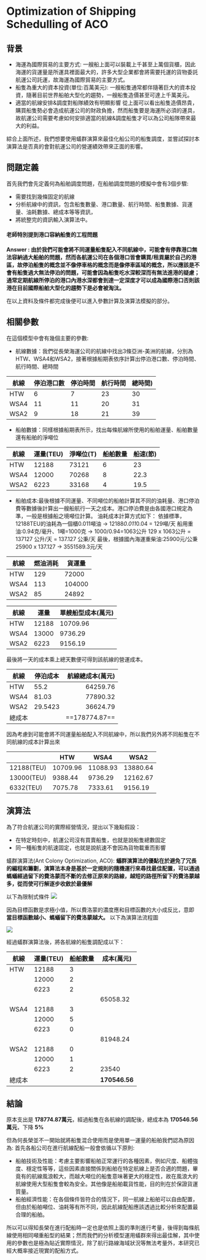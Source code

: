 # Optimization of Shipping Schedulling of ACO 
## 背景
* 海運為國際貿易的主要方式: 
一艘船上面可以裝載上千甚至上萬個貨櫃，因此海運的貨運量是所運具裡面最大的，許多大型企業都會將需要托運的貨物委託航運公司託運，故海運為國際貿易的主要方式。
* 船隻為重大的資本投資(單位:百萬美元): 
一艘船隻通常都伴隨著巨大的資本投資，隨著目前世界船舶大型化的趨勢，一艘船隻造價甚至可達上千萬美元。
* 適當的航線安排&調度對船隊績效有明顯影響
從上面可以看出船隻造價昂貴，購買船隻勢必會造成航運公司的財政負擔，然而船隻要是海運所必須的運具，故航運公司需要考慮如何安排適當的航線&調度船隻才可以為公司船隊帶來最大的利益。

綜合上面所述，我們想要使用蟻群演算來最佳化船公司的船隻調度，並嘗試探討本演算法是否真的會對航運公司的營運績效帶來正面的影響。
## 問題定義
首先我們會先定義何為船舶調度問題，在船舶調度問題的模擬中會有3個步驟:
* 需要找到幾條固定的航線
* 分析航線中的資訊，包含船隻數量、港口數量、航行時間、船隻數據、貨運量、油耗數據、總成本等等資訊，
* 將統整完的資訊輸入演算法中。

#### 老師特別提到港口容納船隻的工程問題

**Answer : 由於我們可能會將不同運量船隻配入不同航線中，可能會有停靠港口無法容納過大船舶的問題，然而各航運公司在各個港口皆會購買/租貢屬於自己的港區，故停泊船隻的概念並不像停車格的概念而是像停車區域的概念，所以應該是不會有船隻過大無法停泊的問題，可能會因為船隻吃水深較深而有無法進港的疑慮；通常定期航線所停泊的港口內港水深都會到達一定深度才可以成為國際港口否則該港在目前國際船舶大型化的趨勢下是必會被淘汰。**

在以上資料及條件都完成後便可以進入參數計算及演算法模擬的部分。



## 相關參數
在這個模型中會有幾個主要的參數:
* 航線數據：我們從長榮海運公司的航線中找出3條亞洲-美洲的航線，分別為HTW、WSA4和WSA2，接著根據船期表依序計算出停泊港口數、停泊時間、航行時間、總時間

| 航線 | 停泊港口數 | 停泊時間 | 航行時間 | 總時間) |
| ---- | ---------- | -------- | -------- | ------- |
| HTW  | 6          | 7        | 23       | 30      |
| WSA4 | 11         | 11       | 20       | 31      |
| WSA2 | 9          | 18       | 21       | 39      |


* 船舶數據：同樣根據船期表所示，找出每條航線所使用的船舶運量、船舶數量還有船舶的淨噸位


| 航線 | 運量(TEU) | 淨噸位(T) | 船舶數量 | 船速(節) |
| ---- | --------- | --------- | -------- | -------- |
| HTW  | 12188     | 73121     | 6        | 23       |
| WSA4 | 12000     | 70268     | 8        | 22.3     |
| WSA2 | 6223      | 33168     | 4        | 19.5     |

* 船舶成本:最後根據不同運量、不同噸位的船舶計算其不同的油耗量、港口停泊費等數據後計算出一艘船航行一天之成本。港口停泊費是由各國港口規定為準，一般是根據船之境噸位計算。
油耗成本計算方式如下：
依據標準，12188TEU的油耗為一個櫃0.011噸油 &rarr;  12188*0.011*0.04 = 129噸/天
船用重油:0.94克/毫升、1噸=1000克 &rarr; 1000/0.94=1063公升
129 x 1063公升 = 137127 公升/天 = 137.127 公秉/天
最後，根據國內海運重柴油:25900元/公秉25900 x 137.127 &rarr; 3551589.3元/天


| 航線 | 燃油消耗 | 貨運量 |
| ---- | -------- | ------ |
| HTW  | 129      | 72000  |
| WSA4 | 113      | 104000 |
| WSA2 | 85       | 24892  |

| 航線 | 運量  | 單艘船型成本(萬元) |
| ---- | ----- | ------------------ |
| HTW  | 12188 | 10709.96           |
| WSA4 | 13000 | 9736.29            |
| WSA2 | 6223  | 9156.19            |


最後將一天的成本乘上總天數便可得到該航線的營運成本。

| 航線   | 停泊成本 | 航線總成本(萬元) |
| ------ | -------- | ----------------:|
| HTW    | 55.2     |         64259.76 |
| WSA4   | 81.03    |         77890.32 |
| WSA2   | 29.5423  |         36624.79 |
| 總成本 |          |        ==178774.87== |




因為考慮到可能會將不同運量船舶配入不同航線中，所以我們另外將不同船隻在不同航線的成本計算出來

|     | HTW | WSA4 | WSA2 |
| --- | ---- | -------- | ---------------- |
|12188(TEU)    | 10709.96  | 11088.93     | 13880.64         |
|13000(TEU)     | 9388.44 | 9736.29    | 12162.67         |
| 6332(TEU)    | 7075.78 | 7333.61  | 9156.19         |



## 演算法
為了符合航運公司的實際經營情況，提出以下幾點假設：
* 在特定時刻中，航運公司沒有買賣船隻，也就是說船隻總數固定
* 同一種船隻的航速固定，也就是說航速不會因為貨物載重而影響

蟻群演算法(Ant Colony Optimization, ACO):
**蟻群演算法的優點在於避免了冗長的編程和籌劃，演算法本身是基於一定規則的隨機運行來尋找最佳配置，可以通過螞蟻經過留下的費洛蒙而不斷的去修正原來的路線，越短的路徑所留下的費洛蒙越多，從而使可行解逐步收斂於最優解**

以下為限制式條件
![](https://i.imgur.com/GSZkSnF.png)

因為目標函數是求極小值，所以費洛蒙的濃度應和目標函數的大小成反比，意即 **當目標函數越小、螞蟻留下的費洛蒙越大。**
以下為演算法流程圖

![](https://i.imgur.com/6zdAuA3.png)

經過蟻群演算法後，將各航線的船隻調配成以下：




| 航線 | 運量(TEU) | 船舶數量 | 成本(萬元) |
| ---- | --------- | -------- | ---------- |
| HTW  | 12188     | 3        |            |
|      | 12000     | 2        |            |
|      | 6223      | 2        |            |
|      |           |          | 65058.32   |
| WSA4 | 12188     | 3        |            |
|      | 12000     | 5        |            |
|      | 6223      | 0        |            |
|      |           |          | 81948.24   |
| WSA2 | 12188     | 0        |            |
|      | 12000     | 1        |            |
|      | 6223      | 2        | 23540      |
| 總成本|           |          | **170546.56**      |

## 結論
原本支出是 **178774.87萬元**，經過船隻在各航線的調配後，總成本為 **170546.56萬元**，下降 **5%**

但為何長榮並不一開始就將船隻混合使用而是使用單一運量的船舶我們認為原因為:
首先各船公司在進行航線配船一般會依循以下原則:
* 船舶技術及性能：考慮主要影響船舶正常運行的各種因素，例如尺度、船體強度、穩定性等等，這些因素直接關係到船舶在特定航線上是否合適的問題，畢竟有的航線風浪較大，而越大噸位的船隻意味著更大的穩定性，故在風浪大的航線使用大型船隻會較為安全。其他像是船舶載貨性能，目的則在於保證貨運質量。
* 船舶經濟性能：在各個條件皆符合的情況下，同一航線上船舶可以自由配置，但由於船舶噸位、油耗等有所不同，因此航線配船應該透過比較分析來配置最合理的船舶。

所以可以得知長榮在進行配船時一定也是依照上面的準則進行考量，後得到每條航線使用相同噸重船型的結果；然而我們的分析模型運用蟻群來得出最佳解，其中使用的參數也是極為貼近實際情況，除了航行路線海域狀況等無法考量外，本研究已經大概率接近現實的配船方式。






